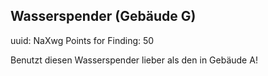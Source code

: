 ## Wasserspender (Gebäude G)
uuid: NaXwg
Points for Finding: 50

Benutzt diesen Wasserspender lieber als den in Gebäude A!





